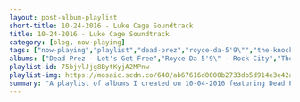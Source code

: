 ```yaml
---
layout: post-album-playlist
short-title: 10-24-2016 - Luke Cage Soundtrack
title: 10-24-2016 - Luke Cage Soundtrack
category: [blog, now-playing]
tags: ["now-playing","playlist","dead-prez","royce-da-5'9\"","the-knocks,-cam’ron","lords-of-the-underground","curtis-mayfield","people-under-the-stairs","clipse","betty-wright,-the-roots","pete-josef","big-l","mood","michael-kiwanuka","tate-kobang","craig-mack","thug-life,-nate-dogg","gza","cardi,-eazy-get-rite,-freaky-marciano","bernie-worrell","slick-rick","curtis-mayfield","eric-b.-&-rakim,-marley-marl","black-moon","gang-starr,-total","ice-cube","busta-rhymes","muddy-waters","gang-starr,-k-ci-hailey,-jo-jo-hailey","gil-scott-heron","camp-lo","¡cubanismo!","d-nice","cypress-hill","johnny-farmer","adrian-quesada","jurassic-5","onyx","slick-rick,-outkast","the-highlighters-band","yo-yo,-ice-cube","heltah-skeltah","georgia-anne-muldrow","eric-b.-&-rakim,-marley-marl","skee-lo","motherlode","little-beaver","brigth-engelberts","del-the-funky-homosapien","angie-stone,-snoop-dogg","grand-puba","jmsn","marlena-shaw","black-sheep","rapper-big-pooh,-apollo-brown","muddy-waters","ultramagnetic-mc's","czarface","ann-peebles","chuck-berry","lee-fields-&-the-expressions","labi-siffre","selena-gomez,-a-rocky","ultramagnetic-mc's","lee-fields","the-meters","nonchalant,-joe-quixx","gza","gang-starr,-scarface","the-fisk-jubilee-singers","mos-def,-pharoahe-monch,-nate-dogg","big-l","eric-b.-&-rakim","the-jack-moves","afu-ra","ugly-heroes","smif-n-wessun","curtis-mayfield","brand-nubian","j-live","blackalicious","de-la-soul-tribute-band","nice-&-smooth","dr.-dre,-eminem,-xzibit","heatwave","gza,-rza,-ghostface-killah,-killah-priest","sonny-boy-williamson-ii","miles-davis-quintet","big-l","black-moon","mos-def","white-denim","yusef-lateef","oh-no","booker-t.-&-the-m.g.'s","gza,-method-man","jamie-lidell","lightnin'-hopkins","j-live","two-for-da-road","prhyme","roots-manuva"]
albums: ["Dead Prez - Let's Get Free","Royce Da 5'9\" - Rock City","The Knocks, Cam’ron - 55","Lords Of The Underground - Here Come The Lords","Curtis Mayfield - Superfly: Deluxe 25th Anniversary Edition","People Under The Stairs - The Next Step","Clipse - Lord Willin'","Betty Wright, The Roots - Betty Wright: The Movie","Pete Josef - Colour","Big L - Lifestylez Ov Da Poor & Dangerous","Mood - Doom","Michael Kiwanuka - Love & Hate","Tate Kobang - Bank Rolls (Remix)","Craig Mack - Project: Funk Da World","Thug Life, Nate Dogg - Thug Life: Volume 1","GZA - Liquid Swords","cardi, Eazy Get Rite, Freaky Marciano - The Meth Lab","Bernie Worrell - All the Woo in the World","Slick Rick - The Great Adventures Of Slick Rick","Curtis Mayfield - The Berlin Sessions","Eric B. & Rakim, Marley Marl - Gold","Black Moon - Enta da Stage","Gang Starr, Total - Full Clip: A Decade Of Gang Starr","Ice Cube - The Predator","Busta Rhymes - Genesis","Muddy Waters - The Folk Singer","Gang Starr, K-Ci Hailey, Jo Jo Hailey - Moment Of Truth","Gil Scott-Heron - Pieces Of A Man","Camp Lo - Profilin': The Hits","¡Cubanismo! - Mardi Gras Mambo - ¡Cubanismo! In New Orleans Featuring John Boutté And The Yockamo All-Stars","D-Nice - Call Me D-Nice (Expanded Edition)","Cypress Hill - The Essential Cypress Hill","Johnny Farmer - Wrong Doers Respect Me","Adrian Quesada - Adrian Younge vs. Adrian Quesada","Jurassic 5 - J 5 (Deluxe Edition)","Onyx - Bacdafucup","Slick Rick, Outkast - The Art Of Storytelling","The Highlighters Band - The Funky 16 Corners","Yo-Yo, Ice Cube - Make Way For The Motherlode","Heltah Skeltah - Nocturnal","Georgia Anne Muldrow - A Thoughtiverse Unmarred","Eric B. & Rakim, Marley Marl - Paid In Full","Skee-Lo - I Wish","Motherlode - When I Die - The Best of Motherlode","Little Beaver - When Was The Last Time","Brigth Engelberts - Tolambo Funk","Del The Funky Homosapien - The Best Of Del Tha Funkee Homosapien [The Elektra Years]: The B-Boy Handbook","Angie Stone, Snoop Dogg - I Wanna Thank Ya","Grand Puba - 2000","JMSN - It is.","Marlena Shaw - Out Of Different Bags/Spice Of Life","Black Sheep - A Wolf In Sheep's Clothing","Rapper Big Pooh, Apollo Brown - Words Paint Pictures","Muddy Waters - Muddy Waters","Ultramagnetic MC's - Critical Beatdown (Re-Issue)","CZARFACE - Every Hero Needs a Villain - Instrumentals","Ann Peebles - I Can't Stand the Rain","Chuck Berry - You Never Can Tell: His Complete Chess Recordings 1960 -1966","Lee Fields & The Expressions - Faithful Man","Labi Siffre - Remember My Song","Selena Gomez, A Rocky - Good For You","Ultramagnetic MC's - Critical Beatdown (Re-Issue)","Lee Fields - Let's Talk It Over (Deluxe Edition)","The Meters - Funkify Your Life: The Meters Anthology","Nonchalant, Joe Quixx - Only for the Real Dj: a Premier Selection of Hip Hop Inspired by the Boom Bap Sound","GZA - Beneath The Surface","Gang Starr, Scarface - Full Clip: A Decade Of Gang Starr","The Fisk Jubilee Singers - Wade in the Water: African American Sacred Music Traditions Vol. I-IV","Mos Def, Pharoahe Monch, Nate Dogg - Rawkus Records - Best of Decade I 1995-2005 (Explicit Version)","Big L - Lifestylez Ov Da Poor & Dangerous","Eric B. & Rakim - Follow The Leader","The Jack Moves - The Jack Moves","Afu-Ra - Body Of The Life Force","Ugly Heroes - Everything in Between","Smif-N-Wessun - Dah Shinin'","Curtis Mayfield - New World Order","Brand Nubian - Everything Is Everything (Explicit Version)","J-Live - His Own Self","Blackalicious - Blazing Arrow","De La Soul Tribute Band - A Salute To De La Soul","Nice & Smooth - Nice & Smooth","Dr. Dre, Eminem, Xzibit - 2001 (Explicit Version)","Heatwave - The Best Of Heatwave: Always And Forever","GZA, RZA, Ghostface Killah, Killah Priest - Liquid Swords","Sonny Boy Williamson II - His Best","Miles Davis Quintet - Workin' With The Miles Davis Quintet","Big L - Lifestylez Ov Da Poor & Dangerous","Black Moon - Enta da Stage","Mos Def - Black On Both Sides","White Denim - Stiff","Yusef Lateef - The Blue Yusef Lateef","Oh No - Dr. No's Oxperiment","Booker T. & the M.G.'s - Melting Pot","GZA, Method Man - Liquid Swords","Jamie Lidell - Jim","Lightnin' Hopkins - The Best Of Lightning Hopkins","J-Live - All Of The Above","Two For Da Road - Wu-Chronicles: Chapter 2","PRhyme - PRhyme","Roots Manuva - On A High"]
playlist-id: 75bjylJjg8BytKyjA2MPnw
playlist-img: https://mosaic.scdn.co/640/ab67616d0000b2733db5d914e3e42a1b1706fc25ab67616d0000b2736be2fd3059b8ebc94eb85e0bab67616d0000b2739f1f96b2d132b62ef0e3da18ab67616d0000b273d4dc4be248cc495fb4116b0a
summary: "A playlist of albums I created on 10-04-2016 featuring Dead Prez, Royce Da 5'9\", The Knocks, Cam’ron, Lords Of The Underground, Curtis Mayfield, People Under The Stairs, Clipse, Betty Wright, The Roots, Pete Josef, Big L, Mood, Michael Kiwanuka, Tate Kobang, Craig Mack, Thug Life, Nate Dogg, GZA, cardi, Eazy Get Rite, Freaky Marciano, Bernie Worrell, Slick Rick, Curtis Mayfield, Eric B. & Rakim, Marley Marl, Black Moon, Gang Starr, Total, Ice Cube, Busta Rhymes, Muddy Waters, Gang Starr, K-Ci Hailey, Jo Jo Hailey, Gil Scott-Heron, Camp Lo, ¡Cubanismo!, D-Nice, Cypress Hill, Johnny Farmer, Adrian Quesada, Jurassic 5, Onyx, Slick Rick, Outkast, The Highlighters Band, Yo-Yo, Ice Cube, Heltah Skeltah, Georgia Anne Muldrow, Eric B. & Rakim, Marley Marl, Skee-Lo, Motherlode, Little Beaver, Brigth Engelberts, Del The Funky Homosapien, Angie Stone, Snoop Dogg, Grand Puba, JMSN, Marlena Shaw, Black Sheep, Rapper Big Pooh, Apollo Brown, Muddy Waters, Ultramagnetic MC's, CZARFACE, Ann Peebles, Chuck Berry, Lee Fields & The Expressions, Labi Siffre, Selena Gomez, A Rocky, Ultramagnetic MC's, Lee Fields, The Meters, Nonchalant, Joe Quixx, GZA, Gang Starr, Scarface, The Fisk Jubilee Singers, Mos Def, Pharoahe Monch, Nate Dogg, Big L, Eric B. & Rakim, The Jack Moves, Afu-Ra, Ugly Heroes, Smif-N-Wessun, Curtis Mayfield, Brand Nubian, J-Live, Blackalicious, De La Soul Tribute Band, Nice & Smooth, Dr. Dre, Eminem, Xzibit, Heatwave, GZA, RZA, Ghostface Killah, Killah Priest, Sonny Boy Williamson II, Miles Davis Quintet, Big L, Black Moon, Mos Def, White Denim, Yusef Lateef, Oh No, Booker T. & the M.G.'s, GZA, Method Man, Jamie Lidell, Lightnin' Hopkins, J-Live, Two For Da Road, PRhyme, and Roots Manuva"
---
```

